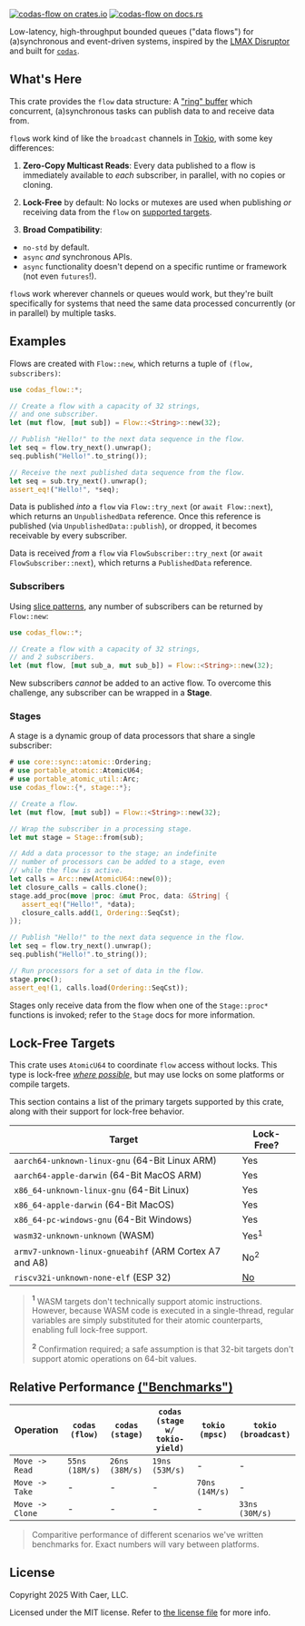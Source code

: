 [![`codas-flow` on crates.io](https://img.shields.io/crates/v/codas-flow)](https://crates.io/crates/codas-flow)
[![`codas-flow` on docs.rs](https://img.shields.io/docsrs/codas-flow)](https://docs.rs/codas-flow/)

Low-latency, high-throughput bounded queues ("data flows")
for (a)synchronous and event-driven systems, inspired by the
[LMAX Disruptor](https://github.com/LMAX-Exchange/disruptor)
and built for [`codas`](https://crates.io/crates/codas).

## What's Here

This crate provides the `flow` data structure: A
["ring" buffer](https://en.wikipedia.org/wiki/Circular_buffer)
which concurrent, (a)synchronous tasks can publish data to 
and receive data from.

`flow`s work kind of like the `broadcast` channels in
[Tokio](https://docs.rs/tokio/latest/tokio/sync/broadcast/fn.channel.html),
with some key differences:

1. **Zero-Copy Multicast Reads**: Every data published to a
   flow is immediately available to _each_ subscriber, in
   parallel, with no copies or cloning.

2. **Lock-Free** by default: No locks or mutexes are used
   when publishing _or_ receiving data from the `flow` on
   [supported targets](#lock-free-targets).

3. **Broad Compatibility**:
  - `no-std` by default.
  - `async` _and_ synchronous APIs.
  - `async` functionality doesn't depend on a specific
    runtime or framework (not even `futures`!).

`flow`s work wherever channels or queues would work, but they're built
specifically for systems that need the same data processed concurrently
(or in parallel) by multiple tasks.

## Examples

Flows are created with `Flow::new`, which returns a
tuple of `(flow, subscribers)`:

```rust
use codas_flow::*;

// Create a flow with a capacity of 32 strings,
// and one subscriber.
let (mut flow, [mut sub]) = Flow::<String>::new(32);

// Publish "Hello!" to the next data sequence in the flow.
let seq = flow.try_next().unwrap();
seq.publish("Hello!".to_string());

// Receive the next published data sequence from the flow.
let seq = sub.try_next().unwrap();
assert_eq!("Hello!", *seq);
```

Data is published _into_ a `flow` via `Flow::try_next`
(or `await Flow::next`), which returns an `UnpublishedData`
reference. Once this reference is published (via `UnpublishedData::publish`),
or dropped, it becomes receivable by every subscriber.

Data is received _from_ a `flow` via `FlowSubscriber::try_next`
(or `await FlowSubscriber::next`), which returns a `PublishedData`
reference.

### Subscribers

Using
[slice patterns](https://doc.rust-lang.org/reference/patterns.html#slice-patterns),
any number of subscribers can be returned by `Flow::new`:

```rust
use codas_flow::*;

// Create a flow with a capacity of 32 strings,
// and 2 subscribers.
let (mut flow, [mut sub_a, mut sub_b]) = Flow::<String>::new(32);
```

New subscribers _cannot_ be added to an active flow. To overcome
this challenge, any subscriber can be wrapped in a **Stage**.

### Stages

A stage is a dynamic group of data processors
that share a single subscriber:

```rust
# use core::sync::atomic::Ordering;
# use portable_atomic::AtomicU64;
# use portable_atomic_util::Arc;
use codas_flow::{*, stage::*};

// Create a flow.
let (mut flow, [mut sub]) = Flow::<String>::new(32);

// Wrap the subscriber in a processing stage.
let mut stage = Stage::from(sub);

// Add a data processor to the stage; an indefinite 
// number of processors can be added to a stage, even
// while the flow is active.
let calls = Arc::new(AtomicU64::new(0));
let closure_calls = calls.clone();
stage.add_proc(move |proc: &mut Proc, data: &String| {
   assert_eq!("Hello!", *data);
   closure_calls.add(1, Ordering::SeqCst);
});

// Publish "Hello!" to the next data sequence in the flow.
let seq = flow.try_next().unwrap();
seq.publish("Hello!".to_string());

// Run processors for a set of data in the flow.
stage.proc();
assert_eq!(1, calls.load(Ordering::SeqCst));
```

Stages only receive data from the flow when one of the
`Stage::proc*` functions is invoked; refer to the `Stage`
docs for more information.

## Lock-Free Targets

This crate uses `AtomicU64` to coordinate `flow` access
without locks. This type is lock-free [_where possible_](https://doc.rust-lang.org/std/sync/atomic/#portability), but may use locks on some platforms or compile targets.

This section contains a list of the primary targets supported
by this crate, along with their support for lock-free behavior.

Target | Lock-Free?
-------|-----------
`aarch64-unknown-linux-gnu` (64-Bit Linux ARM) | Yes
`aarch64-apple-darwin` (64-Bit MacOS ARM) | Yes
`x86_64-unknown-linux-gnu` (64-Bit Linux) | Yes
`x86_64-apple-darwin` (64-Bit MacOS) | Yes
`x86_64-pc-windows-gnu` (64-Bit Windows) | Yes
`wasm32-unknown-unknown` (WASM) | Yes<sup>1</sup>
`armv7-unknown-linux-gnueabihf` (ARM Cortex A7 and A8) | No<sup>2</sup>
`riscv32i-unknown-none-elf` (ESP 32) | [No](https://github.com/espressif/esp-idf/commit/d4f2e03e4aa58a395c7479aa7f3b39eceddccf9f#diff-595e87f9629868ce4ba58aa40914f008cad51b6cf963daa08d38e5c827bbdf14R63)

> **<sup>1</sup>** WASM targets don't technically support atomic instructions. However, because WASM code is executed in a single-thread, regular variables are simply substituted for their atomic counterparts, enabling full lock-free support.
>
> **<sup>2</sup>** Confirmation required; a safe assumption is that 32-bit targets don't support atomic operations on 64-bit values.

## Relative Performance [("Benchmarks")](benches/channels.rs)

Operation | `codas (flow)` | `codas (stage)` | `codas (stage w/ tokio-yield)` | `tokio (mpsc)` | `tokio (broadcast)`
--|--|--|--|--|--
`Move -> Read` | `55ns (18M/s)` | `26ns (38M/s)` | `19ns (53M/s)` | - | - |
`Move -> Take` | - | - | - | `70ns (14M/s)` | - |
`Move -> Clone` | - | - | - | - | `33ns (30M/s)` | 

> Comparitive performance of different scenarios we've written
> benchmarks for. Exact numbers will vary between platforms.

## License

Copyright 2025 With Caer, LLC.

Licensed under the MIT license. Refer to [the license file](../LICENSE.txt) for more info.